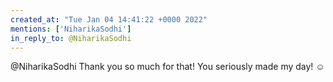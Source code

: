 ```yaml
---
created_at: "Tue Jan 04 14:41:22 +0000 2022"
mentions: ['NiharikaSodhi']
in_reply_to: @NiharikaSodhi
---
```


@NiharikaSodhi Thank you so much for that! You seriously made my day! ☺